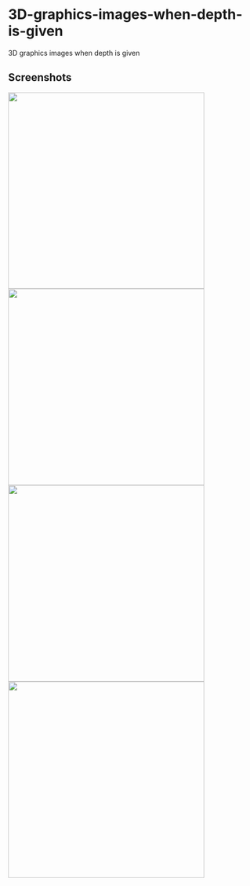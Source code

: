 # 3D-graphics-images-when-depth-is-given
3D graphics images when depth is given

Screenshots
-----------
<div>
<img width="400" src="https://user-images.githubusercontent.com/44941601/71877206-f3d05580-316b-11ea-99a9-616fefc7d5be.png">
<img width="400" src="https://user-images.githubusercontent.com/44941601/71877211-f8950980-316b-11ea-8c1b-8b864fbce7ba.png">
<img width="400" src="https://user-images.githubusercontent.com/44941601/71877216-faf76380-316b-11ea-8367-932b267f4fe3.png">
<img width="400" src="https://user-images.githubusercontent.com/44941601/71877222-fdf25400-316b-11ea-8d69-1e122f85697f.png">
</div>
